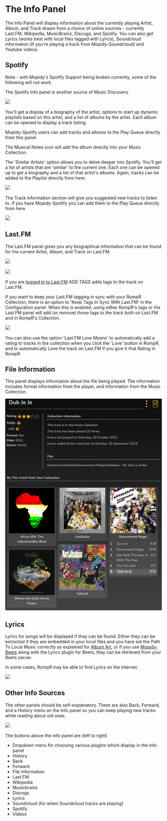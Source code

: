 # The Info Panel

The Info Panel will display information about the currently playing Artist, Album, and Track drawn from a choice of online sources - currently Last.FM, Wikipedia, MusicBrainz, Discogs, and Spotify. You can also get Lyrics (works best with local files tagged with Lyrics), Soundcloud information (if you're playing a track from Mopidy-Soundcloud) and Youtube videos.

## Spotify

Note - with Mopidy's Spotify Support being broken currently, some of the following will not work.

The Spotify Info panel is another source of Music Discovery.

![](images/infopanel1.png)

You'll get a display of a biography of the artist, options to start up dynamic playlists based on this artist, and a list of albums by the artist. Each album can be opened to display a track listing.

Mopidy-Spotify users can add tracks and albums to the Play Queue directly from this panel.

The Musical Notes icon will add the album directly into your Music Collection.

The 'Similar Artists' option allows you to delve deeper into Spotify. You'll get a list of artists that are 'similar' to the current one. Each one can be opened up to get a biography and a list of that artist's albums. Again, tracks can be added to the Playlist directly from here.

![](images/infopanel2.png)

The Track information section will give you suggested new tracks to listen to. if you have Mopidy-Spotify you can add them to the Play Queue directly from here

![](images/spotifyinfo2.png)

## Last.FM

The Last.FM panel gives you any biographical information that can be found for the current Artist, Album, and Track on Last.FM.

![](images/infopanel3.png)

![](images/infopanel4.png)

If you are [logged in to Last.FM](/RompR/LastFM) ADD TAGS adds tags to the track on Last.FM.

If you want to keep your Last.FM tagging in sync with your RompЯ Collection, there is an option to 'Keep Tags In Sync With Last.FM' in the Configuration panel. When this is enabled, using either RompЯ's tags or the Last.FM panel will add (or remove) those tags to the track both on Last.FM and in RompЯ's Collection.

![](images/lfmsync.png)

You can also use the option 'Last.FM Love Means' to automatically add a rating to tracks in the collection when you click the 'Love' button in RompЯ, and to automatically Love the track on Last.FM if you give it that Rating in RompЯ.

## File Information

This panel displays information about the file being played. The information includes format information from the player, and information from the Music Collection.

![](images/trackinfo.png)

## Lyrics

Lyrics for songs will be displayed if they can be found. Either they can be extracted if they are embedded in your local files and you have set the Path To Local Music correctly as explained for [Album Art](/RompR/Album-Art-Manager#using-local-images), or if you use [Mopidy-Beets](/RompR/Rompr-And-Mopidy) along with the Lyrics plugin for Beets, they can be retrieved from your Beets server.

In some cases, RompЯ may be able to find Lyrics on the internet.

![](images/lyrics.png)

## Other Info Sources

The other panels should be self-explanatory. There are also Back, Forward, and a History menu on the Info panel so you can keep playing new tracks while reading about old ones.

![](images/infopanel5.png)

The buttons above the info panel are (left to right)

* Dropdown menu for choosing various plugins which display in the info panel
* History
* Back
* Forward
* File Information
* Last.FM
* Wikipedia
* Musicbrainz
* Discogs
* Lyrics
* Soundcloud (for when Soundcloud tracks are playing)
* Spotify
* Videos